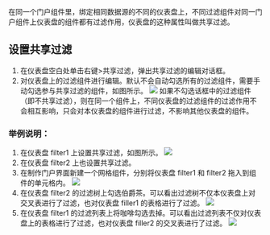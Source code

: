 在同一个门户组件里，绑定相同数据源的不同的仪表盘上，不同过滤组件对同一门户组件上仪表盘的组件都有过滤作用，仪表盘的这种属性叫做共享过滤。
## 设置共享过滤
1. 在仪表盘空白处单击右键>共享过滤，弹出共享过滤的编辑对话框。
2. 对仪表盘上的过滤组件进行编辑。默认不会自动勾选所有的过滤组件，需要手动勾选参与共享过滤的组件，如图所示。
![](https://mc.qcloudimg.com/static/img/7e305c9016f52b513180a18812091bb5/image.png)
如果不勾选话框中的过滤组件（即不共享过滤），则在同一个组件上，不同仪表盘的过滤组件的过滤作用不会相互影响，只会对本仪表盘的组件进行过滤，不影响其他仪表盘的组件。

### 举例说明：
1. 在仪表盘 filter1 上设置共享过滤，如图所示。
![](https://mc.qcloudimg.com/static/img/70beeebee9a54d575a987a8f12d5864d/image.png)
2. 在仪表盘 filter2 上也设置共享过滤。
3. 在制作门户界面新建一个网格组件，分别将仪表盘 filter1 和 filter2 拖入到组件的单元格内。
![](https://mc.qcloudimg.com/static/img/91fed3033712039cd7e54b64eaf1ab6b/image.png)
4. 在仪表盘 filter2 的过滤树上勾选伯爵茶。可以看出过滤树不仅本仪表盘上对交叉表进行了过滤，也对仪表盘 filler1 的表格进行了过滤。
![](https://mc.qcloudimg.com/static/img/90d98ac4b6c41a73238a61260acd4dde/image.png)
5. 在仪表盘 filter1 的过滤列表上将咖啡勾选去掉。可以看出过滤列表不仅对仪表盘上的表格进行了过滤，也对仪表盘 filler2 的交叉表进行了过滤。
![](https://mc.qcloudimg.com/static/img/9331a14ad7e13107ce9ccd9c00369769/image.png)


